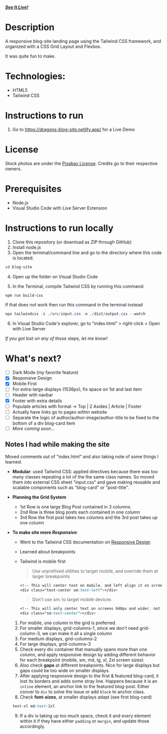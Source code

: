 <a href="https://dragons-blog-site.netlify.app/">***See It Live!***</a>

# Description

A responsive blog-site landing page using the Tailwind CSS framework,
and organized with a CSS Grid Layout and Flexbox. 

It was quite fun to make. 

# Technologies:
- HTML5
- Tailwind CSS

# Instructions to run

1. Go to https://dragons-blog-site.netlify.app/ for a Live Demo

# License

Stock photos are under the [Pixabay License](https://pixabay.com/service/license/). Credits go to their respective owners. 

# Prerequisites
- Node.js
- Visual Studio Code with Live Server Extension

# Instructions to run locally

1. Clone this repository (or download as ZIP through GitHub)
2. Install node.js
3. Open the terminal/command line and go to the directory where this code is 
located.

```powershell
cd blog-site
```

4. Open up the folder on Visual Studio Code

5. In the Terminal, compile Tailwind CSS by running this command: 

```powershell
npm run build-css
```

If that does not work then run this command in the terminal instead

```powershell
npx tailwindcss -i ./src/input.css -o ./dist/output.css --watch
```

6. In Visual Studio Code's explorer, go to "index.html" > right-click > 
Open with Live Server


*If you got lost on any of these steps, let me know!*

# What's next?

- [ ] Dark Mode (my favorite feature)
- [x] Responsive Design
- [x] Mobile First
- [ ] For extra-large displays (1536px), fix space on 1st and last item
- [ ] Header with navbar
- [x] Footer with extra details
- [ ] Populate articles with format -> Top | 2 Asides | Article | Footer
- [ ] Actually have links go to pages within website
- [ ] Separate the logic of author/author-image/author-title to be fixed to the bottom
of a div blog-card item
- [ ] *More coming soon...*

## Notes I had while making the site

Moved comments out of "index.html" and also taking note of some things I learned. 

- **Modular**: used Tailwind CSS: applied directives because there was too many classes repeating a lot of the the same class names. So moved them into external CSS sheet "input.css" and gave making reusable and scalable components such as "blog-card" or "post-title".

- **Planning the Grid System**
  - 1st Row is one large Blog Post contained in 3 columns.
  - 2nd Row is three blog posts each contained in one column
  - 3rd Row the first post takes two columns and the 3rd post takes up one column
    
- **To make site more *Responsive***:

  - Went to the Tailwind CSS documentation on [Responsive Design](https://tailwindcss.com/docs/responsive-design)
  - Learned about breakpoints
  - Tailwind is mobile first
    > Use unprefixed utilities to target mobile, and override them at larger breakpoints

    ```css
    <!-- This will center text on mobile, and left align it on screens 640px and wider -->
    <div class="text-center sm:text-left"></div>
    ```

    > Don't use sm: to target mobile devices
    ```css
    <!-- This will only center text on screens 640px and wider, not on small screens -->
    <div class="sm:text-center"></div>
    ```


  1. For mobile, one column in the grid is preferred.
  2. For smaller displays, grid-columns-1, since we don't need grid-column-3, we can make it all a single column
  3. For medium displays, grid-columns-2
  4. For large displays, grid-columns-3
  5. Check every div container that manually spans more than one column, and apply responsive design by adding different behavior for each breakpoint (mobile, sm, md, lg, xl, 2xl screen sizes)
  6. Also check **gaps** at different breakpoints. Nice for large displays but gaps could be too wide on smaller displays. 
  7. After applying responsive design to the first & featured blog-card, it lost its borders and adds some stray line. Happens because it is an `inline` element, an anchor link to the featured blog-post. Either conver to `div` to solve the issue or add `block` to anchor class.  
  8. Check **font-sizes**, at smaller displays adapt (see first blog-card)
    ```css
    text-xl md:text-2xl
    ```
  9. If a div is taking up too much space, check it and every element within it if they have either `padding` or `margin`, and update those accordingly. 